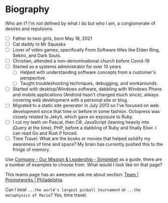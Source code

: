 # Biography

Who am I? I'm not defined by what I do but who I am, a conglomerate of desires and repulsions.

* [ ] Father to twin girls, born May 18, 2021
* [ ] Cat daddy to Mr Squeaks
* [ ] Lover of video games, specifically From Software titles like Elden Ring, Sekiro, and Dark Souls.
* [ ] Christian, attended a non-denominational church before Covid-19
* [ ] Started as a systems administrator for over 10 years
	* [ ] Helped with understanding software concepts from a customer's perspective.
	* [ ] Taught troubleshooting techniques, debugging, and workarounds.
* [ ] Started with desktop/Windows software, dabbling with Windows Phone and mobile applications (Android hasn't changed much since), always covering web development with a personal site or blog.
* [ ] Migrated to a static site generator in July 2013 so I've focused on web development since that time or before in some fashion. Octopress was closely related to Jekyll, which gave an exposure to Ruby.
* [ ] I cut my teeth on Pascal, then C#, JavaScript (leaning heavily into jQuery at the time), PHP, before a dabbling of Ruby and finally Elixir. I can read Go and Rust if forced.
* [ ] Time Travel: What are the books or movies that helped solidify my awareness of time and space? My brain has currently pushed this to the fringe of memory.

Use [Company - Our Mission & Leadership - Simplebet](https://simplebet.io/company.html) as a guide, there are a number of examples to choose from. What would I look like on that page?

This teams page has an awesome ask me about section: [Team | Promptworks | Philadelphia](https://www.promptworks.com/team)

Can I beat `...the world's largest pinball tournament` or `...the metaphysics of Mario`? Yes, time travel.
